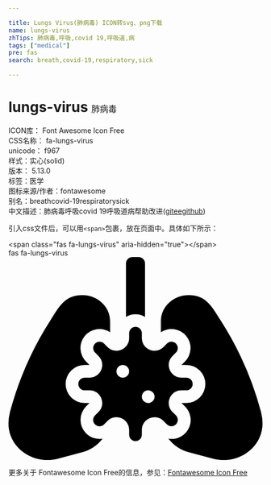 ```yaml
---

title: Lungs Virus(肺病毒) ICON转svg、png下载
name: lungs-virus
zhTips: 肺病毒,呼吸,covid 19,呼吸道,病
tags: ["medical"]
pre: fas
search: breath,covid-19,respiratory,sick

---
```


# lungs-virus  <small style="font-size: 60%;font-weight: 100">肺病毒</small>


<div class="detail-page">
<p>
<span>
ICON库：
<span class="badge-secondary badge">Font Awesome Icon Free</span> 
</span>
<br/>
<span>
CSS名称：
<span class="badge-secondary badge">fa-lungs-virus</span> 
</span>
<br/>
<span>
unicode：
<span class="badge-secondary badge">f967</span> 
<copy-btn content='f967' btn-title=""></copy-btn>
<copy-btn :content='String.fromCodePoint(parseInt("f967", 16))' btn-title="复制U"></copy-btn>
</span><br/><span>样式：<span class="badge-light badge">实心(solid)</span></span>
<br/>
<span>
版本：
<span class="badge-secondary badge">5.13.0</span> 
</span><br/><span>标签：<span class="badge-light badge"><router-link to="/tags/medical.html">医学</router-link></span></span>
<br/>
<span>图标来源/作者：<span class="badge-light badge">fontawesome</span></span> 
<br/>
<span>别名：<span class="badge-light badge">breath</span><span class="badge-light badge">covid-19</span><span class="badge-light badge">respiratory</span><span class="badge-light badge">sick</span></span><br/><span class="zh-detail">中文描述：<span class="badge-primary badge">肺病毒</span><span class="badge-primary badge">呼吸</span><span class="badge-primary badge">covid 19</span><span class="badge-primary badge">呼吸道</span><span class="badge-primary badge">病</span><span class="help-link"><span>帮助改进</span>(<a href="https://gitee.com/liuwave/icon-helper/edit/master/json/fontawesome/solid/lungs-virus.json" target="_blank" rel="noopener noreferrer">gitee</a><a href="https://github.com/liuwave/icon-helper/edit/master/json/fontawesome/solid/lungs-virus.json" target="_blank" rel="noopener noreferrer">github</a></span>)</span><br/>
</p>
</div>
<div class="alert alert-dark">
  <i class="fas fa-lungs-virus fa-xs"></i>
  <i class="fas fa-lungs-virus fa-sm"></i>
  <i class="fas fa-lungs-virus fa-lg"></i>
  <i class="fas fa-lungs-virus fa-2x"></i>
  <i class="fas fa-lungs-virus fa-3x"></i>
  <i class="fas fa-lungs-virus fa-5x"></i>
  <i class="fas fa-lungs-virus fa-7x"></i>
</div>
<div>
  <p>引入css文件后，可以用<code>&lt;span&gt;</code>包裹，放在页面中。具体如下所示：    
  </p>
  <div class="alert alert-primary" style="font-size: 14px">
    &lt;span class="fas fa-lungs-virus" aria-hidden="true"&gt;&lt;/span&gt;
    <copy-btn content='<span class="fas fa-lungs-virus" aria-hidden="true"></span>'></copy-btn>
  </div>
  <div class="alert alert-secondary">
    <i class="fas fa-lungs-virus"
    style="font-size: 24px"
    aria-hidden="true"></i> fas fa-lungs-virus
    <copy-btn content="fas fa-lungs-virus" btn-title="复制图标名称"></copy-btn>
  </div>
</div>
<div id="svg" class="svg-wrap">
<svg xmlns="http://www.w3.org/2000/svg" viewBox="0 0 640 512"><path d="M344,150.68V16A16,16,0,0,0,328,0H312a16,16,0,0,0-16,16V150.68a46.45,46.45,0,0,1,48,0ZM195.54,444.46a48.06,48.06,0,0,1,0-67.88l8.58-8.58H192a48,48,0,0,1,0-96h12.12l-8.58-8.57a48,48,0,0,1,60.46-74V161.75C256,125.38,224.62,96,186,96c-44,0-58,28.5-80.12,63.13a819.52,819.52,0,0,0-102,231A113.16,113.16,0,0,0,0,419.75C0,481,62.5,525.26,125.25,508.38l59.5-15.87a98.51,98.51,0,0,0,52.5-34.75,46.49,46.49,0,0,1-41.71-13.3Zm226.29-22.63a16,16,0,0,0,0-22.62l-8.58-8.58C393.09,370.47,407.37,336,435.88,336H448a16,16,0,0,0,0-32H435.88c-28.51,0-42.79-34.47-22.63-54.62l8.58-8.58a16,16,0,0,0-22.63-22.63l-8.57,8.58C370.47,246.91,336,232.63,336,204.12V192a16,16,0,0,0-32,0v12.12c0,28.51-34.47,42.79-54.63,22.63l-8.57-8.58a16,16,0,0,0-22.63,22.63l8.58,8.58c20.16,20.15,5.88,54.62-22.63,54.62H192a16,16,0,0,0,0,32h12.12c28.51,0,42.79,34.47,22.63,54.63l-8.58,8.58a16,16,0,1,0,22.63,22.62l8.57-8.57C269.53,393.1,304,407.38,304,435.88V448a16,16,0,0,0,32,0V435.88c0-28.5,34.47-42.78,54.63-22.62l8.57,8.57a16,16,0,0,0,22.63,0ZM288,304a16,16,0,1,1,16-16A16,16,0,0,1,288,304Zm64,64a16,16,0,1,1,16-16A16,16,0,0,1,352,368Zm284.12,22.13a819.52,819.52,0,0,0-102-231C512,124.5,498,96,454,96c-38.62,0-70,29.38-70,65.75v27.72a48,48,0,0,1,60.46,74L435.88,272H448a48,48,0,0,1,0,96H435.88l8.58,8.58a47.7,47.7,0,0,1-41.71,81.18,98.51,98.51,0,0,0,52.5,34.75l59.5,15.87C577.5,525.26,640,481,640,419.75A113.16,113.16,0,0,0,636.12,390.13Z"/></svg>
</div>
<detail full-name='fa-lungs-virus'></detail>
    
<div><p>更多关于  Fontawesome Icon Free的信息，参见：<a target="_blank" href="https://iconhelper.cn/fontawesome.html">Fontawesome Icon Free</a>
</p></div>
